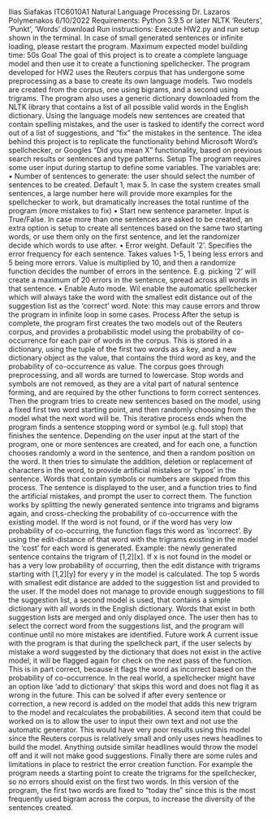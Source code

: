 Ilias Siafakas
ITC6010A1
Natural Language Processing
Dr. Lazaros Polymenakos
6/10/2022
Requirements:
Python 3.9.5 or later
NLTK ‘Reuters’, ‘Punkt’, ‘Words’ download
Run instructions:
Execute HW2.py and run setup shown in the terminal. In case of small generated sentences or infinite loading, please restart the program. Maximum expected model building time: 50s
Goal
The goal of this project is to create a complete language model and then use it to create a functioning spellchecker. 
The program developed for HW2 uses the Reuters corpus that has undergone some preprocessing as a base to create its own language models. Two models are created from the corpus, one using bigrams, and a second using trigrams. The program also uses a generic dictionary downloaded from the NLTK library that contains a list of all possible valid words in the English dictionary. Using the language models new sentences are created that contain spelling mistakes, and the user is tasked to identify the correct word out of a list of suggestions, and “fix” the mistakes in the sentence. The idea behind this project is to replicate the functionality behind Microsoft Word’s spellchecker, or Googles “Did you mean X” functionality, based on previous search results or sentences and type patterns. 
Setup
The program requires some user input during startup to define some variables. The variables are:
•	Number of sentences to generate: the user should select the number of sentences to be created. Default 1, max 5. In case the system creates small sentences, a large number here will provide more examples for the spellchecker to work, but dramatically increases the total runtime of the program (more mistakes to fix)
•	Start new sentence parameter. Input is True/False. In case more than one sentences are asked to be created, an extra option is setup to create all sentences based on the same two starting words, or use them only on the first sentence, and let the randomizer decide which words to use after. 
•	Error weight. Default ‘2’.  Specifies the error frequency for each sentence. Takes values 1-5, 1 being less errors and 5 being more errors. Value is multiplied by 10, and then a randomize function decides the number of errors in the sentence. E.g. picking ‘2’ will create a maximum of 20 errors in the sentence, spread across all words in that sentence. 
•	Enable Auto mode. Wil enable the automatic spellchecker which will always take the word with the smallest edit distance out of the suggestion list as the ‘correct’ word. Note: this may cause errors and throw the program in infinite loop in some cases. 
Process
After the setup is complete, the program first creates the two models out of the Reuters corpus, and provides a probabilistic model using the probability of co-occurrence for each pair of words in the corpus. This is stored in a dictionary, using the tuple of the first two words as a key, and a new dictionary object as the value, that contains the third word as key, and the probability of co-occurrence as value. The corpus goes through preprocessing, and all words are turned to lowercase. Stop words and symbols are not removed, as they are a vital part of natural sentence forming, and are required by the other functions to form correct sentences. 
Then the program tries to create new sentences based on the model, using a fixed first two word starting point, and then randomly choosing from the model what the next word will be. This iterative process ends when the program finds a sentence stopping word or symbol (e.g. full stop) that finishes the sentence. Depending on the user input at the start of the program, one or more sentences are created, and for each one, a function chooses randomly a word in the sentence, and then a random position on the word. It then tries to simulate the addition, deletion or replacement of characters in the word, to provide artificial mistakes or ‘typos’ in the sentence. Words that contain symbols or numbers are skipped from this process.
The sentence is displayed to the user, and a function tries to find the artificial mistakes, and prompt the user to correct them. The function works by splitting the newly generated sentence into trigrams and bigrams again, and cross-checking the probability of co-occurrence with the existing model. If the word is not found, or if the word has very low probability of co-occurring, the function flags this word as ‘incorrect’. By using the edit-distance of that word with the trigrams existing in the model the ‘cost’ for each word is generated.
Example: the newly generated sentence contains the trigram of [1,2][x]. If x is not found in the model or has a very low probability of occurring, then the edit distance with trigrams starting with [1,2][y] for every y in the model is calculated. The top 5 words with smallest edit distance are added to the suggestion list and provided to the user. If the model does not manage to provide enough suggestions to fill the suggestion list, a second model is used, that contains a simple dictionary with all words in the English dictionary. Words that exist in both suggestion lists are merged and only displayed once. 
The user then has to select the correct word from the suggestions list, and the program will continue until no more mistakes are identified. 
Future work
A current issue with the program is that during the spellcheck part, if the user selects by mistake a word suggested by the dictionary that does not exist in the active model, it will be flagged again for check on the next pass of the function. This is in part correct, because it flags the word as incorrect based on the probability of co-occurrence. In the real world, a spellchecker might have an option like ‘add to dictionary’ that skips this word and does not flag it as wrong in the future. This can be solved if after every sentence or correction, a new record is added on the model that adds this new trigram to the model and recalculates the probabilities. 
A second item that could be worked on is to allow the user to input their own text and not use the automatic generator. This would have very poor results using this model since the Reuters corpus is relatively small and only uses news headlines to build the model. Anything outside similar headlines would throw the model off and it will not make good suggestions. 
Finally there are some rules and limitations in place to restrict the error creation function. For example the program needs a starting point to create the trigrams for the spellchecker, so no errors should exist on the first two words. In this version of the program, the first two words are fixed to “today the” since this is the most frequently used bigram across the corpus, to increase the diversity of the sentences created. 


